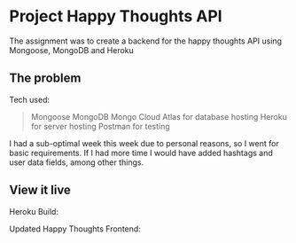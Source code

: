 # Project Happy Thoughts API

The assignment was to create a backend for the happy thoughts API using Mongoose, MongoDB and Heroku

## The problem

Tech used:
> Mongoose
> MongoDB
> Mongo Cloud Atlas for database hosting
> Heroku for server hosting
> Postman for testing

I had a sub-optimal week this week due to personal reasons, so I went for basic requirements. If I had more time I would have added hashtags and user data fields, among other things.

## View it live

Heroku Build:

Updated Happy Thoughts Frontend:

